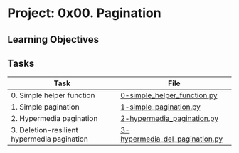 # Project: 0x00. Pagination

<h2>Learning Objectives</h2>

<h2>Tasks</h2>

| Task                                        | File                                                               |
| ------------------------------------------- | ------------------------------------------------------------------ |
| 0. Simple helper function                   | [0-simple_helper_function.py](./0-simple_helper_function.py)       |
| 1. Simple pagination                        | [1-simple_pagination.py](./1-simple_pagination.py)                 |
| 2. Hypermedia pagination                    | [2-hypermedia_pagination.py](./2-hypermedia_pagination.py)         |
| 3. Deletion-resilient hypermedia pagination | [3-hypermedia_del_pagination.py](./3-hypermedia_del_pagination.py) |
